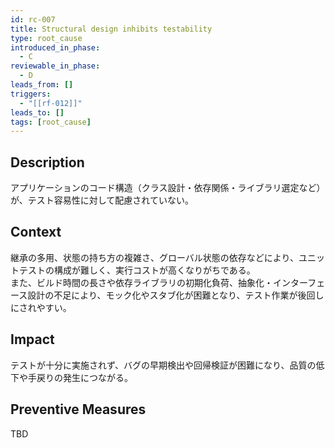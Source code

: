 ```yaml
---
id: rc-007
title: Structural design inhibits testability
type: root_cause
introduced_in_phase:
  - C
reviewable_in_phase:
  - D
leads_from: []
triggers:
  - "[[rf-012]]"
leads_to: []
tags: [root_cause]
---
```


## Description
アプリケーションのコード構造（クラス設計・依存関係・ライブラリ選定など）が、テスト容易性に対して配慮されていない。

## Context
継承の多用、状態の持ち方の複雑さ、グローバル状態の依存などにより、ユニットテストの構成が難しく、実行コストが高くなりがちである。  
また、ビルド時間の長さや依存ライブラリの初期化負荷、抽象化・インターフェース設計の不足により、モック化やスタブ化が困難となり、テスト作業が後回しにされやすい。

## Impact
テストが十分に実施されず、バグの早期検出や回帰検証が困難になり、品質の低下や手戻りの発生につながる。

## Preventive Measures
TBD